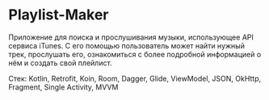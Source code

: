 # Playlist-Maker

Приложение для поиска и прослушивания музыки, использующее API сервиса iTunes. С его помощью пользователь может найти нужный трек, прослушать его, ознакомиться с более подробной информацией о нём и создать свой плейлист.

Стек: Kotlin, Retrofit, Koin, Room, Dagger, Glide, ViewModel, JSON, OkHttp, Fragment, Single Activity, MVVM
